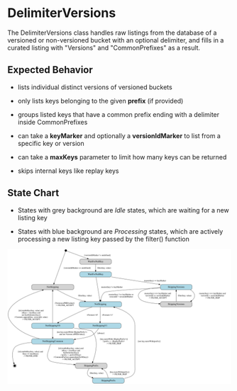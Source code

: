 # DelimiterVersions

The DelimiterVersions class handles raw listings from the database of a
versioned or non-versioned bucket with an optional delimiter, and
fills in a curated listing with "Versions" and "CommonPrefixes" as a
result.

## Expected Behavior

- lists individual distinct versions of versioned buckets

- only lists keys belonging to the given **prefix** (if provided)

- groups listed keys that have a common prefix ending with a delimiter
  inside CommonPrefixes

- can take a **keyMarker** and optionally a **versionIdMarker** to
  list from a specific key or version

- can take a **maxKeys** parameter to limit how many keys can be returned

- skips internal keys like replay keys

## State Chart

- States with grey background are *Idle* states, which are waiting for
  a new listing key

- States with blue background are *Processing* states, which are
  actively processing a new listing key passed by the filter()
  function

![DelimiterVersions State Chart](./pics/delimiterVersionsStateChart.svg)
